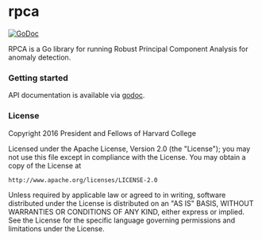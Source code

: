 rpca
====

[![GoDoc](https://godoc.org/github.com/berkmancenter/rpca?status.png)](https://godoc.org/github.com/berkmancenter/rpca)

RPCA is a Go library for running Robust Principal Component Analysis for anomaly detection.

### Getting started

API documentation is available via [godoc](https://godoc.org/github.com/berkmancenter/rpca).

### License

Copyright 2016 President and Fellows of Harvard College

Licensed under the Apache License, Version 2.0 (the "License");
you may not use this file except in compliance with the License.
You may obtain a copy of the License at

    http://www.apache.org/licenses/LICENSE-2.0

Unless required by applicable law or agreed to in writing, software
distributed under the License is distributed on an "AS IS" BASIS,
WITHOUT WARRANTIES OR CONDITIONS OF ANY KIND, either express or implied.
See the License for the specific language governing permissions and
limitations under the License.
